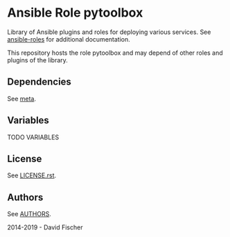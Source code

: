 # Ansible Role pytoolbox

Library of Ansible plugins and roles for deploying various services.
See [ansible-roles](https://github.com/davidfischer-ch/ansible-roles) for additional documentation.

This repository hosts the role pytoolbox and may depend of other roles and plugins of the library.

## Dependencies

See [meta](meta/main.yml).

## Variables

TODO VARIABLES

## License

See [LICENSE.rst](LICENSE.rst).

## Authors

See [AUTHORS](AUTHORS).

2014-2019 - David Fischer
